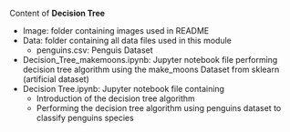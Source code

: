 Content of **Decision Tree**

* Image: folder containing images used in README
* Data: folder containing all data files used in this module
  * penguins.csv: Penguis Dataset
* Decision_Tree_makemoons.ipynb: Jupyter notebook file performing decision tree algorithm using the make_moons Dataset from sklearn (artificial dataset)
* Decision Tree.ipynb: Jupyter notebook file containing
  * Introduction of the decision tree algorithm
  * Performing the decision tree algorithm using penguins dataset to classify penguins species
